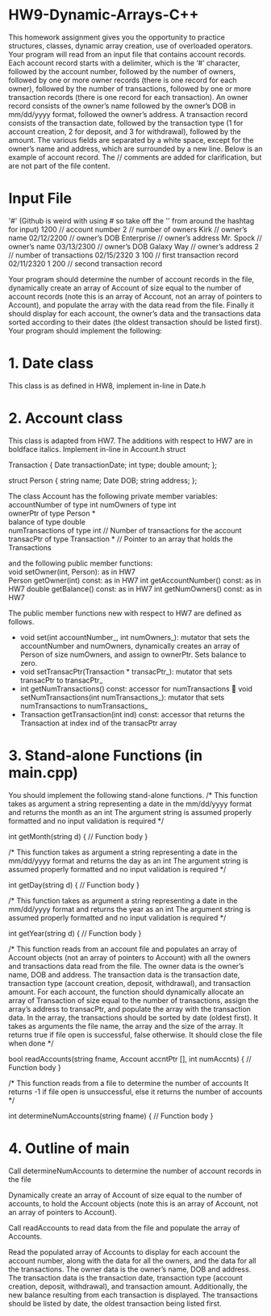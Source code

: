 # HW9-Dynamic-Arrays-C++
This homework assignment gives you the opportunity to practice structures, classes, dynamic array creation, use of overloaded operators. Your program will read from an input file that contains account records. Each account record starts with a delimiter, which is the ‘#’ character, followed by the account number, followed by the number of owners, followed by one or more owner records (there is one record for each owner), followed by the number of transactions, followed by one or more transaction records (there is one record for each transaction). An owner record consists of the owner’s name followed by the owner’s DOB in mm/dd/yyyy format, followed the owner’s address. A transaction record consists of the transaction date, followed by the transaction type (1 for account creation, 2 for deposit, and 3 for withdrawal), followed by the amount. The various fields are separated by a white space, except for the owner’s name and address, which are surrounded by a new line. Below is an example of account record. The // comments are added for clarification, but are not part of the file content. 

# Input File
'#' (Github is weird with using # so take off the '' from around the hashtag for input)
1200 // account number 
2 // number of owners 
Kirk // owner’s name 
02/12/2200 // owner’s DOB 
Enterprise // owner’s address 
Mr. Spock // owner’s name 
03/13/2300 // owner’s DOB 
Galaxy Way // owner’s address 
2 // number of transactions 
02/15/2320 3 100 // first transaction record 
02/11/2320 1 200 // second transaction record 

Your program should determine the number of account records in the file, dynamically create an array of Account of size equal to the number of account records (note this is an array of Account, not an array of pointers to Account), and populate the array with the data read from the file. Finally it should display for each account, the owner’s data and the transactions data sorted according to their dates (the oldest transaction should be listed first). Your program should implement the following: 

# 1. Date class 
This class is as defined in HW8, implement in-line in Date.h 
# 2. Account class 
This class is adapted from HW7. The additions with respect to HW7 are in boldface italics. Implement in-line in Account.h struct 

Transaction {  Date transactionDate;  int type;  double amount; }; 

struct Person {  string name;  Date DOB;  string address; }; 

The class Account has the following private member variables:  
accountNumber of type int  numOwners of type int  
ownerPtr of type Person *  
balance of type double  
numTransactions of type int // Number of transactions for the account  
transacPtr of type Transaction * // Pointer to an array that holds the Transactions 

and the following public member functions:  
  void setOwner(int, Person): as in HW7  
  Person getOwner(int) const: as in HW7 
  int getAccountNumber() const: as in HW7 
  double getBalance() const: as in HW7 
  int getNumOwners() const: as in HW7 

The public member functions new with respect to HW7 are defined as follows. 
- void set(int accountNumber_, int numOwners_): mutator that sets the accountNumber and numOwners, dynamically creates an array of Person of size numOwners, and assign to ownerPtr. Sets balance to zero. 
- void setTransacPtr(Transaction * transacPtr_): mutator that sets transacPtr to transacPtr_ 
- int getNumTransactions() const: accessor for numTransactions  void setNumTransactions(int numTransactions_): mutator that sets numTransactions to numTransactions_ 
- Transaction getTransaction(int ind) const: accessor that returns the Transaction at index ind of the transacPtr array 

# 3. Stand-alone Functions (in main.cpp) 
You should implement the following stand-alone functions. 
/* This function takes as argument a string representing a date in the mm/dd/yyyy format and returns the month as an int The argument string is assumed properly formatted and no input validation is required */ 

int getMonth(string d) {  // Function body } 

/* This function takes as argument a string representing a date in the mm/dd/yyyy format and returns the day as an int The argument string is assumed properly formatted and no input validation is required */ 

int getDay(string d) {  // Function body } 

/* This function takes as argument a string representing a date in the mm/dd/yyyy format and returns the year as an int The argument string is assumed properly formatted and no input validation is required */ 

int getYear(string d) {  // Function body } 

/* This function reads from an account file and populates an array of Account objects (not an array of pointers to Account) with all the owners and transactions data read from the file. The owner data is the owner’s name, DOB and address. The transaction data is the transaction date, transaction type (account creation, deposit, withdrawal), and transaction amount. For each account, the function should dynamically allocate an array of Transaction of size equal to the number of transactions, assign the array’s address to transacPtr, and populate the array with the transaction data. In the array, the transactions should be sorted by date (oldest first). It takes as arguments the file name, the array and the size of the array. It returns true if file open is successful, false otherwise. It should close the file when done */ 

bool readAccounts(string fname, Account accntPtr [], int numAccnts) {  // Function body } 

/* This function reads from a file to determine the number of accounts It returns -1 if file open is unsuccessful, else it returns the number of accounts */

int determineNumAccounts(string fname) {  // Function body } 

# 4. Outline of main 
Call determineNumAccounts to determine the number of account records in the file 

Dynamically create an array of Account of size equal to the number of accounts, to hold the Account objects (note this is an array of Account, not an array of pointers to Account).

Call readAccounts to read data from the file and populate the array of Accounts. 

Read the populated array of Accounts to display for each account the account number, along with the data for all the owners, and the data for all the transactions. The owner data is the owner’s name, DOB and address. The transaction data is the transaction date, transaction type (account creation, deposit, withdrawal), and transaction amount. Additionally, the new balance resulting from each transaction is displayed. The transactions should be listed by date, the oldest transaction being listed first.
